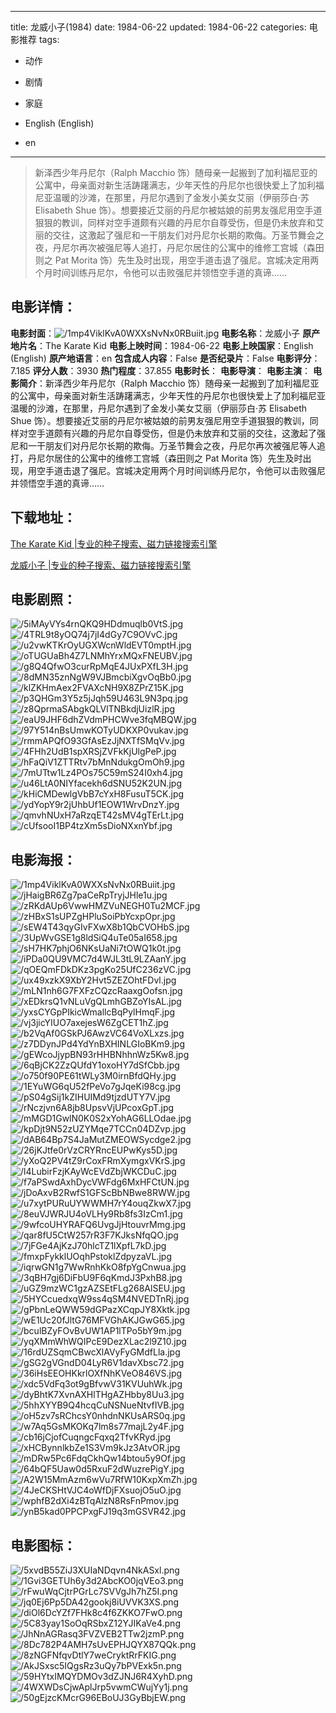 
---
title: 龙威小子(1984)
date: 1984-06-22
updated: 1984-06-22
categories: 电影推荐
tags:
- 动作
- 剧情
- 家庭

- English (English)
- en
---


> 新泽西少年丹尼尔（Ralph Macchio 饰）随母亲一起搬到了加利福尼亚的公寓中，母亲面对新生活踌躇满志，少年天性的丹尼尔也很快爱上了加利福尼亚温暖的沙滩，在那里，丹尼尔遇到了金发小美女艾丽（伊丽莎白·苏 Elisabeth Shue 饰）。想要接近艾丽的丹尼尔被姑娘的前男友强尼用空手道狠狠的教训，同样对空手道颇有兴趣的丹尼尔自尊受伤，但是仍未放弃和艾丽的交往，这激起了强尼和一干朋友们对丹尼尔长期的欺侮。万圣节舞会之夜，丹尼尔再次被强尼等人追打，丹尼尔居住的公寓中的维修工宫城（森田则之 Pat Morita 饰）先生及时出现，用空手道击退了强尼。宫城决定用两个月时间训练丹尼尔，令他可以击败强尼并领悟空手道的真谛……

## **电影详情**：

**电影封面**：<img src="https://image.tmdb.org/t/p/w200/1mp4ViklKvA0WXXsNvNx0RBuiit.jpg" alt="/1mp4ViklKvA0WXXsNvNx0RBuiit.jpg" title="/1mp4ViklKvA0WXXsNvNx0RBuiit.jpg">
**电影名称**：龙威小子
**原产地片名**：The Karate Kid
**电影上映时间**：1984-06-22
**电影上映国家**：English (English)
**原产地语言**：en
**包含成人内容**：False
**是否纪录片**：False
**电影评分**：7.185
**评分人数**：3930
**热门程度**：37.855
**电影时长**：
**电影导演**：
**电影主演**：
**电影简介**：新泽西少年丹尼尔（Ralph Macchio 饰）随母亲一起搬到了加利福尼亚的公寓中，母亲面对新生活踌躇满志，少年天性的丹尼尔也很快爱上了加利福尼亚温暖的沙滩，在那里，丹尼尔遇到了金发小美女艾丽（伊丽莎白·苏 Elisabeth Shue 饰）。想要接近艾丽的丹尼尔被姑娘的前男友强尼用空手道狠狠的教训，同样对空手道颇有兴趣的丹尼尔自尊受伤，但是仍未放弃和艾丽的交往，这激起了强尼和一干朋友们对丹尼尔长期的欺侮。万圣节舞会之夜，丹尼尔再次被强尼等人追打，丹尼尔居住的公寓中的维修工宫城（森田则之 Pat Morita 饰）先生及时出现，用空手道击退了强尼。宫城决定用两个月时间训练丹尼尔，令他可以击败强尼并领悟空手道的真谛……

## **下载地址**：
[The Karate Kid |专业的种子搜索、磁力链接搜索引擎](https://movie.amd794.com:2083/?search=The%20Karate%20Kid&ordering=&mode=match_phrase&page_size=10&page=1)

[龙威小子 |专业的种子搜索、磁力链接搜索引擎](https://movie.amd794.com:2083/?search=%E9%BE%99%E5%A8%81%E5%B0%8F%E5%AD%90&ordering=&mode=match_phrase&page_size=10&page=1)
 

## **电影剧照**：
<img src="https://image.tmdb.org/t/p/original/5iMAyVYs4rnQKQ9HDdmuqlb0VtS.jpg" alt="/5iMAyVYs4rnQKQ9HDdmuqlb0VtS.jpg" title="/5iMAyVYs4rnQKQ9HDdmuqlb0VtS.jpg"><img src="https://image.tmdb.org/t/p/original/4TRL9t8yOQ74j7jI4dGy7C9OVvC.jpg" alt="/4TRL9t8yOQ74j7jI4dGy7C9OVvC.jpg" title="/4TRL9t8yOQ74j7jI4dGy7C9OVvC.jpg"><img src="https://image.tmdb.org/t/p/original/u2vwKTKrOyUGXWcnWldEVT0mptH.jpg" alt="/u2vwKTKrOyUGXWcnWldEVT0mptH.jpg" title="/u2vwKTKrOyUGXWcnWldEVT0mptH.jpg"><img src="https://image.tmdb.org/t/p/original/oTUGUaBh4Z7LNMhYrxMQxFNEUBV.jpg" alt="/oTUGUaBh4Z7LNMhYrxMQxFNEUBV.jpg" title="/oTUGUaBh4Z7LNMhYrxMQxFNEUBV.jpg"><img src="https://image.tmdb.org/t/p/original/g8Q4QfwO3curRpMqE4JUxPXfL3H.jpg" alt="/g8Q4QfwO3curRpMqE4JUxPXfL3H.jpg" title="/g8Q4QfwO3curRpMqE4JUxPXfL3H.jpg"><img src="https://image.tmdb.org/t/p/original/8dMN35znNgW9VJBmcbiXgvOqBb0.jpg" alt="/8dMN35znNgW9VJBmcbiXgvOqBb0.jpg" title="/8dMN35znNgW9VJBmcbiXgvOqBb0.jpg"><img src="https://image.tmdb.org/t/p/original/klZKHmAex2FVAXcNH9X8ZPrZ15K.jpg" alt="/klZKHmAex2FVAXcNH9X8ZPrZ15K.jpg" title="/klZKHmAex2FVAXcNH9X8ZPrZ15K.jpg"><img src="https://image.tmdb.org/t/p/original/p3QHGm3Y5z5jJqh59U463L9N3pq.jpg" alt="/p3QHGm3Y5z5jJqh59U463L9N3pq.jpg" title="/p3QHGm3Y5z5jJqh59U463L9N3pq.jpg"><img src="https://image.tmdb.org/t/p/original/z8QprmaSAbgkQLVlTNBkdjUizlR.jpg" alt="/z8QprmaSAbgkQLVlTNBkdjUizlR.jpg" title="/z8QprmaSAbgkQLVlTNBkdjUizlR.jpg"><img src="https://image.tmdb.org/t/p/original/eaU9JHF6dhZVdmPHCWve3fqMBQW.jpg" alt="/eaU9JHF6dhZVdmPHCWve3fqMBQW.jpg" title="/eaU9JHF6dhZVdmPHCWve3fqMBQW.jpg"><img src="https://image.tmdb.org/t/p/original/97Y514nBsUmwKOTyUDKXP0vukav.jpg" alt="/97Y514nBsUmwKOTyUDKXP0vukav.jpg" title="/97Y514nBsUmwKOTyUDKXP0vukav.jpg"><img src="https://image.tmdb.org/t/p/original/rmmAPQfO93GfAsEzJjNXTfSMqVv.jpg" alt="/rmmAPQfO93GfAsEzJjNXTfSMqVv.jpg" title="/rmmAPQfO93GfAsEzJjNXTfSMqVv.jpg"><img src="https://image.tmdb.org/t/p/original/4FHh2UdB1spXRSjZVFkKjUlgPeP.jpg" alt="/4FHh2UdB1spXRSjZVFkKjUlgPeP.jpg" title="/4FHh2UdB1spXRSjZVFkKjUlgPeP.jpg"><img src="https://image.tmdb.org/t/p/original/hFaQiV1ZTTRtv7bMnNdukgOmOh9.jpg" alt="/hFaQiV1ZTTRtv7bMnNdukgOmOh9.jpg" title="/hFaQiV1ZTTRtv7bMnNdukgOmOh9.jpg"><img src="https://image.tmdb.org/t/p/original/7mUTtw1Lz4POs75C59mS24I0xh4.jpg" alt="/7mUTtw1Lz4POs75C59mS24I0xh4.jpg" title="/7mUTtw1Lz4POs75C59mS24I0xh4.jpg"><img src="https://image.tmdb.org/t/p/original/u46LtA0NIYfacekh6dSNU52K2UN.jpg" alt="/u46LtA0NIYfacekh6dSNU52K2UN.jpg" title="/u46LtA0NIYfacekh6dSNU52K2UN.jpg"><img src="https://image.tmdb.org/t/p/original/kHiCMDewlgVbB7cYxH8FusuT5CK.jpg" alt="/kHiCMDewlgVbB7cYxH8FusuT5CK.jpg" title="/kHiCMDewlgVbB7cYxH8FusuT5CK.jpg"><img src="https://image.tmdb.org/t/p/original/ydYopY9r2jUhbUf1EOW1WrvDnzY.jpg" alt="/ydYopY9r2jUhbUf1EOW1WrvDnzY.jpg" title="/ydYopY9r2jUhbUf1EOW1WrvDnzY.jpg"><img src="https://image.tmdb.org/t/p/original/qmvhNUxH7aRzqET42sMV4gTErLt.jpg" alt="/qmvhNUxH7aRzqET42sMV4gTErLt.jpg" title="/qmvhNUxH7aRzqET42sMV4gTErLt.jpg"><img src="https://image.tmdb.org/t/p/original/cUfsooI1BP4tzXm5sDioNXxnYbf.jpg" alt="/cUfsooI1BP4tzXm5sDioNXxnYbf.jpg" title="/cUfsooI1BP4tzXm5sDioNXxnYbf.jpg">

## **电影海报**：
<img src="https://image.tmdb.org/t/p/original/1mp4ViklKvA0WXXsNvNx0RBuiit.jpg" alt="/1mp4ViklKvA0WXXsNvNx0RBuiit.jpg" title="/1mp4ViklKvA0WXXsNvNx0RBuiit.jpg"><img src="https://image.tmdb.org/t/p/original/jHaigBR6Zg7paCeRpTryjJHle1u.jpg" alt="/jHaigBR6Zg7paCeRpTryjJHle1u.jpg" title="/jHaigBR6Zg7paCeRpTryjJHle1u.jpg"><img src="https://image.tmdb.org/t/p/original/zRKdAUp6VwwHMZVuNEGH0Tu2MCF.jpg" alt="/zRKdAUp6VwwHMZVuNEGH0Tu2MCF.jpg" title="/zRKdAUp6VwwHMZVuNEGH0Tu2MCF.jpg"><img src="https://image.tmdb.org/t/p/original/zHBxS1sUPZgHPluSoiPbYcxpOpr.jpg" alt="/zHBxS1sUPZgHPluSoiPbYcxpOpr.jpg" title="/zHBxS1sUPZgHPluSoiPbYcxpOpr.jpg"><img src="https://image.tmdb.org/t/p/original/sEW4T43qyGIvFXwX8b1QbCVOHbS.jpg" alt="/sEW4T43qyGIvFXwX8b1QbCVOHbS.jpg" title="/sEW4T43qyGIvFXwX8b1QbCVOHbS.jpg"><img src="https://image.tmdb.org/t/p/original/3UpWvGSE1g8ldSiQ4uTe05aI658.jpg" alt="/3UpWvGSE1g8ldSiQ4uTe05aI658.jpg" title="/3UpWvGSE1g8ldSiQ4uTe05aI658.jpg"><img src="https://image.tmdb.org/t/p/original/sH7HK7phjO6NKsUaNi7tOWQ1k0t.jpg" alt="/sH7HK7phjO6NKsUaNi7tOWQ1k0t.jpg" title="/sH7HK7phjO6NKsUaNi7tOWQ1k0t.jpg"><img src="https://image.tmdb.org/t/p/original/iPDa0QU9VMC7d4WJL3tL9LZAanY.jpg" alt="/iPDa0QU9VMC7d4WJL3tL9LZAanY.jpg" title="/iPDa0QU9VMC7d4WJL3tL9LZAanY.jpg"><img src="https://image.tmdb.org/t/p/original/qOEQmFDkDKz3pgKo25UfC236zVC.jpg" alt="/qOEQmFDkDKz3pgKo25UfC236zVC.jpg" title="/qOEQmFDkDKz3pgKo25UfC236zVC.jpg"><img src="https://image.tmdb.org/t/p/original/ux49xzkX9XbY2Hvt5ZEZOhtFDvl.jpg" alt="/ux49xzkX9XbY2Hvt5ZEZOhtFDvl.jpg" title="/ux49xzkX9XbY2Hvt5ZEZOhtFDvl.jpg"><img src="https://image.tmdb.org/t/p/original/mLN1nh6G7FXFzCQzcRaaxgOofsn.jpg" alt="/mLN1nh6G7FXFzCQzcRaaxgOofsn.jpg" title="/mLN1nh6G7FXFzCQzcRaaxgOofsn.jpg"><img src="https://image.tmdb.org/t/p/original/xEDkrsQ1vNLuVgQLmhGBZoYIsAL.jpg" alt="/xEDkrsQ1vNLuVgQLmhGBZoYIsAL.jpg" title="/xEDkrsQ1vNLuVgQLmhGBZoYIsAL.jpg"><img src="https://image.tmdb.org/t/p/original/yxsCYGpPIkicWmallcBqPylHmqF.jpg" alt="/yxsCYGpPIkicWmallcBqPylHmqF.jpg" title="/yxsCYGpPIkicWmallcBqPylHmqF.jpg"><img src="https://image.tmdb.org/t/p/original/vj3jicYIUO7axejesW6ZgCET1hZ.jpg" alt="/vj3jicYIUO7axejesW6ZgCET1hZ.jpg" title="/vj3jicYIUO7axejesW6ZgCET1hZ.jpg"><img src="https://image.tmdb.org/t/p/original/b2VqAf0GSkPJ6AwzVC64VoXLxzs.jpg" alt="/b2VqAf0GSkPJ6AwzVC64VoXLxzs.jpg" title="/b2VqAf0GSkPJ6AwzVC64VoXLxzs.jpg"><img src="https://image.tmdb.org/t/p/original/z7DDynJPd4YdYnBXHINLGIoBKm9.jpg" alt="/z7DDynJPd4YdYnBXHINLGIoBKm9.jpg" title="/z7DDynJPd4YdYnBXHINLGIoBKm9.jpg"><img src="https://image.tmdb.org/t/p/original/gEWcoJjypBN93rHHBNhhnWz5Kw8.jpg" alt="/gEWcoJjypBN93rHHBNhhnWz5Kw8.jpg" title="/gEWcoJjypBN93rHHBNhhnWz5Kw8.jpg"><img src="https://image.tmdb.org/t/p/original/6qBjCK2ZzQUfdY1oxoHY7dSfCbb.jpg" alt="/6qBjCK2ZzQUfdY1oxoHY7dSfCbb.jpg" title="/6qBjCK2ZzQUfdY1oxoHY7dSfCbb.jpg"><img src="https://image.tmdb.org/t/p/original/o750f90PE61tWLy3M0irnBfdQHy.jpg" alt="/o750f90PE61tWLy3M0irnBfdQHy.jpg" title="/o750f90PE61tWLy3M0irnBfdQHy.jpg"><img src="https://image.tmdb.org/t/p/original/1EYuWG6qU52fPeVo7gJqeKi98cg.jpg" alt="/1EYuWG6qU52fPeVo7gJqeKi98cg.jpg" title="/1EYuWG6qU52fPeVo7gJqeKi98cg.jpg"><img src="https://image.tmdb.org/t/p/original/pS04gSij1kZIHUIMd9tjzdUTY7V.jpg" alt="/pS04gSij1kZIHUIMd9tjzdUTY7V.jpg" title="/pS04gSij1kZIHUIMd9tjzdUTY7V.jpg"><img src="https://image.tmdb.org/t/p/original/rNczjvn6A8jb8UpsvVjUPcoxGpT.jpg" alt="/rNczjvn6A8jb8UpsvVjUPcoxGpT.jpg" title="/rNczjvn6A8jb8UpsvVjUPcoxGpT.jpg"><img src="https://image.tmdb.org/t/p/original/mMGD1GwlN0K0S2xYohAG6LLOdae.jpg" alt="/mMGD1GwlN0K0S2xYohAG6LLOdae.jpg" title="/mMGD1GwlN0K0S2xYohAG6LLOdae.jpg"><img src="https://image.tmdb.org/t/p/original/kpDjt9N52zUZYMqe7TCCn04DZvp.jpg" alt="/kpDjt9N52zUZYMqe7TCCn04DZvp.jpg" title="/kpDjt9N52zUZYMqe7TCCn04DZvp.jpg"><img src="https://image.tmdb.org/t/p/original/dAB64Bp7S4JaMutZMEOWSycdge2.jpg" alt="/dAB64Bp7S4JaMutZMEOWSycdge2.jpg" title="/dAB64Bp7S4JaMutZMEOWSycdge2.jpg"><img src="https://image.tmdb.org/t/p/original/26jKJtfe0rVzCRYRncEUPwKys5D.jpg" alt="/26jKJtfe0rVzCRYRncEUPwKys5D.jpg" title="/26jKJtfe0rVzCRYRncEUPwKys5D.jpg"><img src="https://image.tmdb.org/t/p/original/yXoQ2PV4tZ9rCoxFRmXymgxVKrS.jpg" alt="/yXoQ2PV4tZ9rCoxFRmXymgxVKrS.jpg" title="/yXoQ2PV4tZ9rCoxFRmXymgxVKrS.jpg"><img src="https://image.tmdb.org/t/p/original/l4LubirFzjKAyWcEVdZbjWKCDuC.jpg" alt="/l4LubirFzjKAyWcEVdZbjWKCDuC.jpg" title="/l4LubirFzjKAyWcEVdZbjWKCDuC.jpg"><img src="https://image.tmdb.org/t/p/original/f7aPSwdAxhDycVWFdg6MxHFCtUN.jpg" alt="/f7aPSwdAxhDycVWFdg6MxHFCtUN.jpg" title="/f7aPSwdAxhDycVWFdg6MxHFCtUN.jpg"><img src="https://image.tmdb.org/t/p/original/jDoAxvB2RwfS1GFScBbNBwe8RWW.jpg" alt="/jDoAxvB2RwfS1GFScBbNBwe8RWW.jpg" title="/jDoAxvB2RwfS1GFScBbNBwe8RWW.jpg"><img src="https://image.tmdb.org/t/p/original/u7xytPURuUYWWMH7rY4ouqZkwX7.jpg" alt="/u7xytPURuUYWWMH7rY4ouqZkwX7.jpg" title="/u7xytPURuUYWWMH7rY4ouqZkwX7.jpg"><img src="https://image.tmdb.org/t/p/original/8euVJWRJU4oVLHy9Rb8fs3IzCm1.jpg" alt="/8euVJWRJU4oVLHy9Rb8fs3IzCm1.jpg" title="/8euVJWRJU4oVLHy9Rb8fs3IzCm1.jpg"><img src="https://image.tmdb.org/t/p/original/9wfcoUHYRAFQ6UvgJjHtouvrMmg.jpg" alt="/9wfcoUHYRAFQ6UvgJjHtouvrMmg.jpg" title="/9wfcoUHYRAFQ6UvgJjHtouvrMmg.jpg"><img src="https://image.tmdb.org/t/p/original/qar8fU5CtW257rR3F7KJksNfqQO.jpg" alt="/qar8fU5CtW257rR3F7KJksNfqQO.jpg" title="/qar8fU5CtW257rR3F7KJksNfqQO.jpg"><img src="https://image.tmdb.org/t/p/original/7jFGe4AjKzJ70hlcTZ1lXpfL7kD.jpg" alt="/7jFGe4AjKzJ70hlcTZ1lXpfL7kD.jpg" title="/7jFGe4AjKzJ70hlcTZ1lXpfL7kD.jpg"><img src="https://image.tmdb.org/t/p/original/fmxpFykklUOqhPstoklZdpyzaVL.jpg" alt="/fmxpFykklUOqhPstoklZdpyzaVL.jpg" title="/fmxpFykklUOqhPstoklZdpyzaVL.jpg"><img src="https://image.tmdb.org/t/p/original/iqrwGN1g7WwRnhKkO8fpYgCnwua.jpg" alt="/iqrwGN1g7WwRnhKkO8fpYgCnwua.jpg" title="/iqrwGN1g7WwRnhKkO8fpYgCnwua.jpg"><img src="https://image.tmdb.org/t/p/original/3qBH7gj6DiFbU9F6qKmdJ3PxhB8.jpg" alt="/3qBH7gj6DiFbU9F6qKmdJ3PxhB8.jpg" title="/3qBH7gj6DiFbU9F6qKmdJ3PxhB8.jpg"><img src="https://image.tmdb.org/t/p/original/uGZ9mzWC1gzAZSEtFLg268AlSEU.jpg" alt="/uGZ9mzWC1gzAZSEtFLg268AlSEU.jpg" title="/uGZ9mzWC1gzAZSEtFLg268AlSEU.jpg"><img src="https://image.tmdb.org/t/p/original/5HYCcuedxqW9ss4qSM4NVEDTnRj.jpg" alt="/5HYCcuedxqW9ss4qSM4NVEDTnRj.jpg" title="/5HYCcuedxqW9ss4qSM4NVEDTnRj.jpg"><img src="https://image.tmdb.org/t/p/original/gPbnLeQWW59dGPazXCqpJY8Xktk.jpg" alt="/gPbnLeQWW59dGPazXCqpJY8Xktk.jpg" title="/gPbnLeQWW59dGPazXCqpJY8Xktk.jpg"><img src="https://image.tmdb.org/t/p/original/wE1Uc20fJltG76MFVGhAKJGwG65.jpg" alt="/wE1Uc20fJltG76MFVGhAKJGwG65.jpg" title="/wE1Uc20fJltG76MFVGhAKJGwG65.jpg"><img src="https://image.tmdb.org/t/p/original/bculBZyFOvBvUW1AP1lTPo5bY9m.jpg" alt="/bculBZyFOvBvUW1AP1lTPo5bY9m.jpg" title="/bculBZyFOvBvUW1AP1lTPo5bY9m.jpg"><img src="https://image.tmdb.org/t/p/original/yqXMmWhWQIPcE9DezXLac2l9Z10.jpg" alt="/yqXMmWhWQIPcE9DezXLac2l9Z10.jpg" title="/yqXMmWhWQIPcE9DezXLac2l9Z10.jpg"><img src="https://image.tmdb.org/t/p/original/16rdUZSqmCBwcXlAVyFyGMdfLla.jpg" alt="/16rdUZSqmCBwcXlAVyFyGMdfLla.jpg" title="/16rdUZSqmCBwcXlAVyFyGMdfLla.jpg"><img src="https://image.tmdb.org/t/p/original/gSG2gVGndD04LyR6V1davXbsc72.jpg" alt="/gSG2gVGndD04LyR6V1davXbsc72.jpg" title="/gSG2gVGndD04LyR6V1davXbsc72.jpg"><img src="https://image.tmdb.org/t/p/original/36iHsEEOHKkrlOXfNhKVeO846VS.jpg" alt="/36iHsEEOHKkrlOXfNhKVeO846VS.jpg" title="/36iHsEEOHKkrlOXfNhKVeO846VS.jpg"><img src="https://image.tmdb.org/t/p/original/xdc5VdFq3ot9gBfvwV31KVUuhWk.jpg" alt="/xdc5VdFq3ot9gBfvwV31KVUuhWk.jpg" title="/xdc5VdFq3ot9gBfvwV31KVUuhWk.jpg"><img src="https://image.tmdb.org/t/p/original/dyBhtK7XvnAXHlTHgAZHbby8Uu3.jpg" alt="/dyBhtK7XvnAXHlTHgAZHbby8Uu3.jpg" title="/dyBhtK7XvnAXHlTHgAZHbby8Uu3.jpg"><img src="https://image.tmdb.org/t/p/original/5hhXYYB9Q4hcqCuNSNueNtvfIVB.jpg" alt="/5hhXYYB9Q4hcqCuNSNueNtvfIVB.jpg" title="/5hhXYYB9Q4hcqCuNSNueNtvfIVB.jpg"><img src="https://image.tmdb.org/t/p/original/oH5zv7sRChcsY0nhdnNKUsARS0q.jpg" alt="/oH5zv7sRChcsY0nhdnNKUsARS0q.jpg" title="/oH5zv7sRChcsY0nhdnNKUsARS0q.jpg"><img src="https://image.tmdb.org/t/p/original/w7Aq5GsMKOKq7lm8s77majL2y4F.jpg" alt="/w7Aq5GsMKOKq7lm8s77majL2y4F.jpg" title="/w7Aq5GsMKOKq7lm8s77majL2y4F.jpg"><img src="https://image.tmdb.org/t/p/original/cb16jCjofCuqngcFqxq2TfvKRyd.jpg" alt="/cb16jCjofCuqngcFqxq2TfvKRyd.jpg" title="/cb16jCjofCuqngcFqxq2TfvKRyd.jpg"><img src="https://image.tmdb.org/t/p/original/xHCBynnlkbZe1S3Vm9kJz3AtvOR.jpg" alt="/xHCBynnlkbZe1S3Vm9kJz3AtvOR.jpg" title="/xHCBynnlkbZe1S3Vm9kJz3AtvOR.jpg"><img src="https://image.tmdb.org/t/p/original/mDRw5Pc6FdqCkhQw14btou5y9Of.jpg" alt="/mDRw5Pc6FdqCkhQw14btou5y9Of.jpg" title="/mDRw5Pc6FdqCkhQw14btou5y9Of.jpg"><img src="https://image.tmdb.org/t/p/original/64bQF5Uaw0d5RxuF2dWuzrePigY.jpg" alt="/64bQF5Uaw0d5RxuF2dWuzrePigY.jpg" title="/64bQF5Uaw0d5RxuF2dWuzrePigY.jpg"><img src="https://image.tmdb.org/t/p/original/A2W15MmAzm6wVu7RfW10KxpXmZh.jpg" alt="/A2W15MmAzm6wVu7RfW10KxpXmZh.jpg" title="/A2W15MmAzm6wVu7RfW10KxpXmZh.jpg"><img src="https://image.tmdb.org/t/p/original/4JeCKSHtVJC4oWfDjFXsuojO5uO.jpg" alt="/4JeCKSHtVJC4oWfDjFXsuojO5uO.jpg" title="/4JeCKSHtVJC4oWfDjFXsuojO5uO.jpg"><img src="https://image.tmdb.org/t/p/original/wphfB2dXi4zBTqAlzN8RsFnPmov.jpg" alt="/wphfB2dXi4zBTqAlzN8RsFnPmov.jpg" title="/wphfB2dXi4zBTqAlzN8RsFnPmov.jpg"><img src="https://image.tmdb.org/t/p/original/ynB5kad0PPCPxgFJ19q3mGSVR42.jpg" alt="/ynB5kad0PPCPxgFJ19q3mGSVR42.jpg" title="/ynB5kad0PPCPxgFJ19q3mGSVR42.jpg">

## **电影图标**：
<img src="https://image.tmdb.org/t/p/original/5xvdB55ZiJ3XUIaNDqvn4NkASxl.png" alt="/5xvdB55ZiJ3XUIaNDqvn4NkASxl.png" title="/5xvdB55ZiJ3XUIaNDqvn4NkASxl.png"><img src="https://image.tmdb.org/t/p/original/1Gvi3GETUh6y3d2AbcKO0jqVEo3.png" alt="/1Gvi3GETUh6y3d2AbcKO0jqVEo3.png" title="/1Gvi3GETUh6y3d2AbcKO0jqVEo3.png"><img src="https://image.tmdb.org/t/p/original/rFwuWqCjtrPGrLc7SVVgJh7hZ5I.png" alt="/rFwuWqCjtrPGrLc7SVVgJh7hZ5I.png" title="/rFwuWqCjtrPGrLc7SVVgJh7hZ5I.png"><img src="https://image.tmdb.org/t/p/original/jq0Ej6Pp5DA42gookj8iUVVK3XS.png" alt="/jq0Ej6Pp5DA42gookj8iUVVK3XS.png" title="/jq0Ej6Pp5DA42gookj8iUVVK3XS.png"><img src="https://image.tmdb.org/t/p/original/diOl6DcYZf7FHk8c4f6ZKKO7FwO.png" alt="/diOl6DcYZf7FHk8c4f6ZKKO7FwO.png" title="/diOl6DcYZf7FHk8c4f6ZKKO7FwO.png"><img src="https://image.tmdb.org/t/p/original/5C83yay1SoOqRSbxZ12YJIKaVe4.png" alt="/5C83yay1SoOqRSbxZ12YJIKaVe4.png" title="/5C83yay1SoOqRSbxZ12YJIKaVe4.png"><img src="https://image.tmdb.org/t/p/original/JhNnAGRasq3FVZVEB2TTw2jzmP.png" alt="/JhNnAGRasq3FVZVEB2TTw2jzmP.png" title="/JhNnAGRasq3FVZVEB2TTw2jzmP.png"><img src="https://image.tmdb.org/t/p/original/8Dc782P4AMH7sUvEPHJQYX87QQk.png" alt="/8Dc782P4AMH7sUvEPHJQYX87QQk.png" title="/8Dc782P4AMH7sUvEPHJQYX87QQk.png"><img src="https://image.tmdb.org/t/p/original/8zNGFNfqvDtlY7weCryktRrFKIG.png" alt="/8zNGFNfqvDtlY7weCryktRrFKIG.png" title="/8zNGFNfqvDtlY7weCryktRrFKIG.png"><img src="https://image.tmdb.org/t/p/original/AkJSxsc5IQgsRz3uQy7bPVExk5n.png" alt="/AkJSxsc5IQgsRz3uQy7bPVExk5n.png" title="/AkJSxsc5IQgsRz3uQy7bPVExk5n.png"><img src="https://image.tmdb.org/t/p/original/59HYtxIMQYDMOv3dZJNJ6R4XyhD.png" alt="/59HYtxIMQYDMOv3dZJNJ6R4XyhD.png" title="/59HYtxIMQYDMOv3dZJNJ6R4XyhD.png"><img src="https://image.tmdb.org/t/p/original/4WXWDsCjwAplJrp5vwmCWujYy1j.png" alt="/4WXWDsCjwAplJrp5vwmCWujYy1j.png" title="/4WXWDsCjwAplJrp5vwmCWujYy1j.png"><img src="https://image.tmdb.org/t/p/original/50gEjzcKMcrG96EBoUJ3GyBbjEW.png" alt="/50gEjzcKMcrG96EBoUJ3GyBbjEW.png" title="/50gEjzcKMcrG96EBoUJ3GyBbjEW.png">
